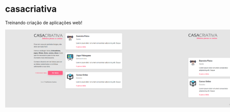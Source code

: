 # casacriativa

Treinando criação de aplicações web!

<div style="display:flex ;" > 
<img src="./img/page-home.png" style="display:flex ;"/>
<img src="./img/page-ideias.png" style="display:flex ;"/>
</div>
